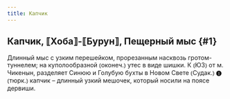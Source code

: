 ```yaml
---
title: Капчик
---
```

## Капчик, ⟦Хоба⟧-⟦Бурун⟧, Пещерный мыс {#1}

Длинный мыс с узким перешейком, прорезанным насквозь гротом-туннелем; на куполообразной ⦅оконеч.⦆ утес в виде шишки. К ⦅ЮЗ⦆ от м. Чикенын, разделяет Синюю и Голубую бухты в Новом Свете ⦅Судак.⦆ ❶ ⦅тюрк.⦆ капчик – длинный узкий мешочек, который носили на поясе дервиши.
